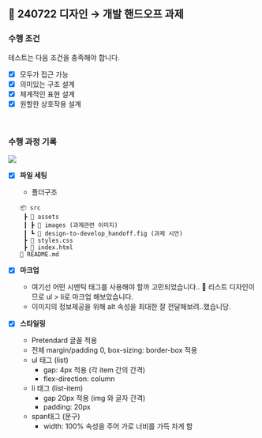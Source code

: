 ## 🎨 240722 디자인 → 개발 핸드오프 과제

### 수행 조건

테스트는 다음 조건을 충족해야 합니다.

- [x] 모두가 접근 가능
- [x] 의미있는 구조 설계
- [x] 체계적인 표현 설계
- [x] 원할한 상호작용 설계

<br>

### 수행 과정 기록

![](https://velog.velcdn.com/images/zidoopal/post/c0168bd8-5a83-49b6-9e7a-dc27b1f1b9e9/image.png)

- [x] **파일 세팅**

  - 폴더구조 <br>

  ```
  📦 src
   ┣ 📂 assets
   ┃ ┣ 📂 images (과제관련 이미지)
   ┃ ┗ 📜 design-to-develop_handoff.fig (과제 시안)
   ┣ 📜 styles.css
   ┣ 📜 index.html
  📜 README.md
  ```

- [x] **마크업**
  - 여기선 어떤 시멘틱 태그를 사용해야 할까 고민되었습니다.. 🤔
    리스트 디자인이므로 ul > li로 마크업 해보았습니다.
  - 이미지의 정보제공을 위해 alt 속성을 최대한 잘 전달해보려..했습니당.
- [x] **스타일링**
  - Pretendard 글꼴 적용
  - 전체 margin/padding 0, box-sizing: border-box 적용
  - ul 태그 (list)
    - gap: 4px 적용 (각 item 간의 간격)
    - flex-direction: column
  - li 태그 (list-item)
    - gap 20px 적용 (img 와 글자 간격)
    - padding: 20px
  - span태그 (문구)
    - width: 100% 속성을 주어 가로 너비를 가득 차게 함
